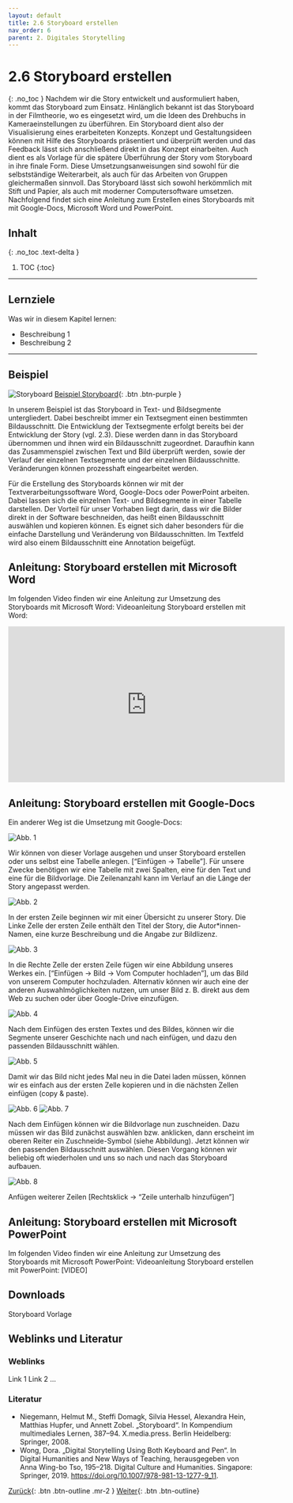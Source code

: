 ```yaml
---
layout: default
title: 2.6 Storyboard erstellen
nav_order: 6
parent: 2. Digitales Storytelling
---
```

# 2.6 Storyboard erstellen
{: .no_toc }
Nachdem wir die Story entwickelt und ausformuliert haben, kommt das Storyboard zum Einsatz. Hinlänglich bekannt ist das Storyboard in der Filmtheorie, wo es eingesetzt wird, um die Ideen des Drehbuchs in Kameraeinstellungen zu überführen. Ein Storyboard dient also der Visualisierung eines erarbeiteten Konzepts. Konzept und Gestaltungsideen können mit Hilfe des Storyboards präsentiert und überprüft werden und das Feedback lässt sich anschließend direkt in das Konzept einarbeiten. Auch dient es als Vorlage für die spätere Überführung der Story vom Storyboard in ihre finale Form. Diese Umsetzungsanweisungen sind sowohl für die selbstständige Weiterarbeit, als auch für das Arbeiten von Gruppen gleichermaßen sinnvoll. Das Storyboard lässt sich sowohl herkömmlich mit Stift und Papier, als auch mit moderner Computersoftware umsetzen. Nachfolgend findet sich eine Anleitung zum Erstellen eines Storyboards mit mit Google-Docs, Microsoft Word und PowerPoint.

## Inhalt
{: .no_toc .text-delta }

1. TOC
{:toc}

---

## Lernziele
Was wir in diesem Kapitel lernen:
- Beschreibung 1
- Beschreibung 2

---

## Beispiel

![Storyboard](https://login.schaf.me/index.php/s/fcrZFgaYL3kTJBZ/preview)
[Beispiel Storyboard](https://login.schaf.me/index.php/s/djdsYry7LMQ2Ze6/download){: .btn .btn-purple }

In unserem Beispiel ist das Storyboard in Text- und Bildsegmente untergliedert. Dabei beschreibt immer ein Textsegment einen bestimmten Bildausschnitt. Die Entwicklung der Textsegmente erfolgt bereits bei der Entwicklung der Story (vgl. 2.3). Diese werden dann in das Storyboard übernommen und ihnen wird ein Bildausschnitt zugeordnet. Daraufhin kann das Zusammenspiel zwischen Text und Bild überprüft werden, sowie der Verlauf der einzelnen Textsegmente und der einzelnen Bildausschnitte. Veränderungen können prozesshaft eingearbeitet werden.

Für die Erstellung des Storyboards können wir mit der Textverarbeitungssoftware Word, Google-Docs oder PowerPoint arbeiten. Dabei lassen sich die einzelnen Text- und Bildsegmente in einer Tabelle darstellen. Der Vorteil für unser Vorhaben liegt darin, dass wir die Bilder direkt in der Software beschneiden, das heißt einen Bildausschnitt auswählen und kopieren können. Es eignet sich daher besonders für die einfache Darstellung und Veränderung von Bildausschnitten. Im Textfeld wird also einem Bildausschnitt eine Annotation beigefügt.

## Anleitung: Storyboard erstellen mit Microsoft Word

Im folgenden Video finden wir eine Anleitung zur Umsetzung des Storyboards mit Microsoft Word:
Videoanleitung
Storyboard erstellen mit Word:
<iframe width="560" height="315" src="https://www.youtube-nocookie.com/embed/3ZYaEzwPCKM" frameborder="0" allow="accelerometer; autoplay; encrypted-media; gyroscope; picture-in-picture" allowfullscreen></iframe>


## Anleitung: Storyboard erstellen mit Google-Docs
Ein anderer Weg ist die Umsetzung mit Google-Docs:

![Abb. 1](https://login.schaf.me/index.php/s/699A7rnNHiNmaLY/preview)

Wir können von dieser Vorlage ausgehen und unser Storyboard erstellen oder uns selbst eine Tabelle anlegen. [“Einfügen -> Tabelle”]. Für unsere Zwecke benötigen wir eine Tabelle mit zwei Spalten, eine für den Text und eine für die Bildvorlage. Die Zeilenanzahl kann im Verlauf an die Länge der Story angepasst werden.

![Abb. 2](https://login.schaf.me/index.php/s/QKQoc726meSGfZ7/preview)

In der ersten Zeile beginnen wir mit einer Übersicht zu unserer Story. Die Linke Zelle der ersten Zeile enthält den Titel der Story, die Autor*innen-Namen, eine kurze Beschreibung und die Angabe zur Bildlizenz. 

![Abb. 3](https://login.schaf.me/index.php/s/LPZPxaB4xJWKipC/preview)

In die Rechte Zelle der ersten Zeile fügen wir eine Abbildung unseres Werkes ein. [“Einfügen -> Bild -> Vom Computer hochladen”], um das Bild von unserem Computer hochzuladen. Alternativ können wir auch eine der anderen Auswahlmöglichkeiten nutzen, um unser Bild z. B. direkt aus dem Web zu suchen oder über Google-Drive einzufügen. 

![Abb. 4](https://login.schaf.me/index.php/s/TyZRXWYtieYsHK4/preview)

Nach dem Einfügen des ersten Textes und des Bildes, können wir die Segmente unserer Geschichte nach und nach einfügen, und dazu den passenden Bildausschnitt wählen. 

![Abb. 5](https://login.schaf.me/index.php/s/pB7FBQpSnxgom68/preview)

Damit wir das Bild nicht jedes Mal neu in die Datei laden müssen, können wir es einfach aus der ersten Zelle kopieren und in die nächsten Zellen einfügen (copy & paste). 

![Abb. 6](https://login.schaf.me/index.php/s/fGBd9nKMzeE8NGX/preview)
![Abb. 7](https://login.schaf.me/index.php/s/Dt3mxd4XxnQkfHk/preview)

Nach dem Einfügen können wir die Bildvorlage nun zuschneiden. Dazu müssen wir das Bild zunächst auswählen bzw. anklicken, dann erscheint im oberen Reiter ein Zuschneide-Symbol (siehe Abbildung). Jetzt können wir den passenden Bildausschnitt auswählen. Diesen Vorgang können wir beliebig oft wiederholen und uns so nach und nach das Storyboard aufbauen. 

![Abb. 8](https://login.schaf.me/index.php/s/KAATa84CbDyKn8t/preview)

Anfügen weiterer Zeilen [Rechtsklick -> “Zeile unterhalb hinzufügen”]

## Anleitung: Storyboard erstellen mit Microsoft PowerPoint

Im folgenden Video finden wir eine Anleitung zur Umsetzung des Storyboards mit Microsoft PowerPoint:
Videoanleitung
Storyboard erstellen mit PowerPoint: [VIDEO]

## Downloads
Storyboard Vorlage

## Weblinks und Literatur
### Weblinks
Link 1
Link 2
...
### Literatur
- Niegemann, Helmut M., Steffi Domagk, Silvia Hessel, Alexandra Hein, Matthias Hupfer, und Annett Zobel. „Storyboard“. In Kompendium multimediales Lernen, 387–94. X.media.press. Berlin Heidelberg: Springer, 2008.
- Wong, Dora. „Digital Storytelling Using Both Keyboard and Pen“. In Digital Humanities and New Ways of Teaching, herausgegeben von Anna Wing-bo Tso, 195–218. Digital Culture and Humanities. Singapore: Springer, 2019. https://doi.org/10.1007/978-981-13-1277-9_11.



[Zurück](https://leszimmermann.github.io/digitales-storytelling/){: .btn .btn-outline .mr-2 } 
[Weiter](https://leszimmermann.github.io/digitales-storytelling/){: .btn .btn-outline}